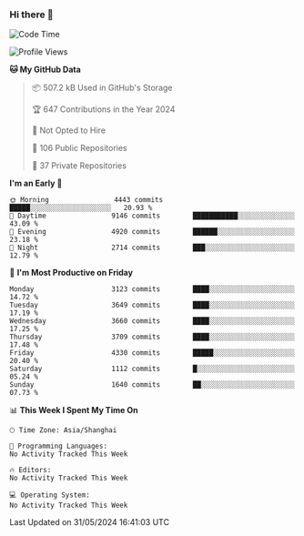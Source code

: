 ### Hi there 👋

<!--
**qbosen/qbosen** is a ✨ _special_ ✨ repository because its `README.md` (this file) appears on your GitHub profile.

Here are some ideas to get you started:

- 🔭 I’m currently working on ...
- 🌱 I’m currently learning ...
- 👯 I’m looking to collaborate on ...
- 🤔 I’m looking for help with ...
- 💬 Ask me about ...
- 📫 How to reach me: ...
- 😄 Pronouns: ...
- ⚡ Fun fact: ...
-->

<!--START_SECTION:waka-->
![Code Time](http://img.shields.io/badge/Code%20Time-2%2C111%20hrs%2036%20mins-blue)

![Profile Views](http://img.shields.io/badge/Profile%20Views-6-blue)

**🐱 My GitHub Data** 

> 📦 507.2 kB Used in GitHub's Storage 
 > 
> 🏆 647 Contributions in the Year 2024
 > 
> 🚫 Not Opted to Hire
 > 
> 📜 106 Public Repositories 
 > 
> 🔑 37 Private Repositories 
 > 
**I'm an Early 🐤** 

```text
🌞 Morning                4443 commits        █████░░░░░░░░░░░░░░░░░░░░   20.93 % 
🌆 Daytime                9146 commits        ███████████░░░░░░░░░░░░░░   43.09 % 
🌃 Evening                4920 commits        ██████░░░░░░░░░░░░░░░░░░░   23.18 % 
🌙 Night                  2714 commits        ███░░░░░░░░░░░░░░░░░░░░░░   12.79 % 
```
📅 **I'm Most Productive on Friday** 

```text
Monday                   3123 commits        ████░░░░░░░░░░░░░░░░░░░░░   14.72 % 
Tuesday                  3649 commits        ████░░░░░░░░░░░░░░░░░░░░░   17.19 % 
Wednesday                3660 commits        ████░░░░░░░░░░░░░░░░░░░░░   17.25 % 
Thursday                 3709 commits        ████░░░░░░░░░░░░░░░░░░░░░   17.48 % 
Friday                   4330 commits        █████░░░░░░░░░░░░░░░░░░░░   20.40 % 
Saturday                 1112 commits        █░░░░░░░░░░░░░░░░░░░░░░░░   05.24 % 
Sunday                   1640 commits        ██░░░░░░░░░░░░░░░░░░░░░░░   07.73 % 
```


📊 **This Week I Spent My Time On** 

```text
🕑︎ Time Zone: Asia/Shanghai

💬 Programming Languages: 
No Activity Tracked This Week

🔥 Editors: 
No Activity Tracked This Week

💻 Operating System: 
No Activity Tracked This Week
```


 Last Updated on 31/05/2024 16:41:03 UTC
<!--END_SECTION:waka-->
